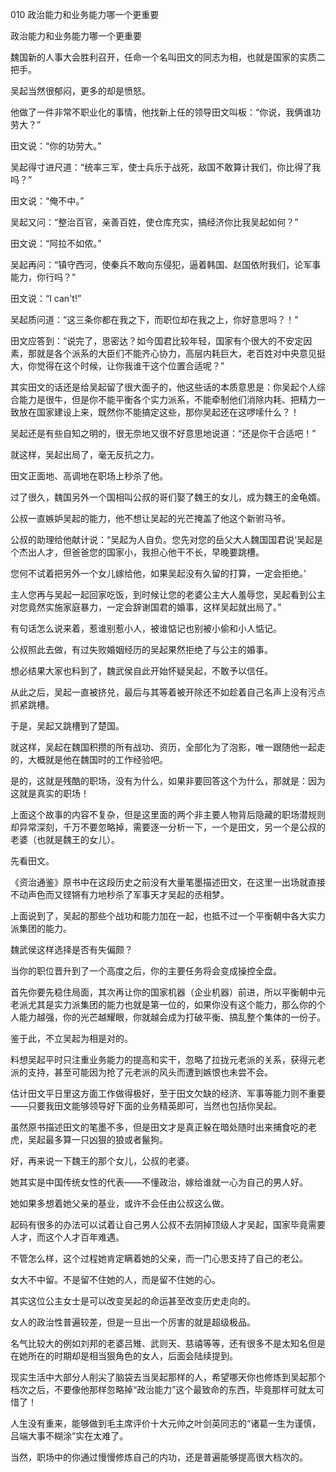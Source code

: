 010 政治能力和业务能力哪一个更重要



政治能力和业务能力哪一个更重要

魏国新的人事大会胜利召开，任命一个名叫田文的同志为相，也就是国家的实质二把手。

吴起当然很郁闷，更多的却是愤怒。

他做了一件非常不职业化的事情，他找新上任的领导田文叫板：“你说，我俩谁功劳大？”

田文说：“你的功劳大。”

吴起得寸进尺道：“统率三军，使士兵乐于战死，敌国不敢算计我们，你比得了我吗？”

田文说：“俺不中。”

吴起又问：“整治百官，亲善百姓，使仓库充实，搞经济你比我吴起如何？”

田文说：“阿拉不如侬。”

吴起再问：“镇守西河，使秦兵不敢向东侵犯，逼着韩国、赵国依附我们，论军事能力，你行吗？” 

田文说：“I can't!”

吴起质问道：“这三条你都在我之下，而职位却在我之上，你好意思吗？！”

田文应答到：“说完了，思密达？如今国君比较年轻，国家有个很大的不安定因素，那就是各个派系的大臣们不能齐心协力，高层内耗巨大，老百姓对中央意见挺大，你觉得在这个时候，让你我谁干这个位置合适呢？”



其实田文的话还是给吴起留了很大面子的，他这些话的本质意思是：你吴起个人综合能力是很牛，但是你不能平衡各个实力派系，不能牵制他们消除内耗、把精力一致放在国家建设上来，既然你不能搞定这些，那你吴起还在这啰嗦什么？！

吴起还是有些自知之明的，很无奈地又很不好意思地说道：“还是你干合适吧！”

就这样，吴起出局了，毫无反抗之力。

田文正面地、高调地在职场上秒杀了他。



过了很久，魏国另外一个国相叫公叔的哥们娶了魏王的女儿，成为魏王的金龟婿。

公叔一直嫉妒吴起的能力，他不想让吴起的光芒掩盖了他这个新驸马爷。

公叔的助理给他献计说：“吴起为人自负。您先对您的岳父大人魏国国君说‘吴起是个杰出人才，但爸爸您的国家小，我担心他干不长，早晚要跳槽。

您何不试着把另外一个女儿嫁给他，如果吴起没有久留的打算，一定会拒绝。’

主人您再与吴起一起回家吃饭，到时候让您的老婆公主大人羞辱您，吴起看到公主对您竟然实施家庭暴力，一定会辞谢国君的婚事，这样吴起就出局了。”



有句话怎么说来着，惹谁别惹小人，被谁惦记也别被小偷和小人惦记。

公叔照此去做，有过失败婚姻经历的吴起果然拒绝了与公主的婚事。

想必结果大家也料到了，魏武侯自此开始怀疑吴起，不敢予以信任。



从此之后，吴起一直被挤兑，最后与其等着被开除还不如趁着自己名声上没有污点抓紧跳槽。

于是，吴起又跳槽到了楚国。

就这样，吴起在魏国积攒的所有战功、资历，全部化为了泡影，唯一跟随他一起走的，大概就是他在魏国时的工作经验吧。

是的，这就是残酷的职场，没有为什么，如果非要回答这个为什么，那就是：因为这就是真实的职场！



上面这个故事的内容不复杂，但是这里面的两个非主要人物背后隐藏的职场潜规则却异常深刻，千万不要忽略掉，需要逐一分析一下，一个是田文，另一个是公叔的老婆（也就是魏王的女儿）。

先看田文。



《资治通鉴》原书中在这段历史之前没有大量笔墨描述田文，在这里一出场就直接不动声色而又铿锵有力地秒杀了军事天才吴起的丞相梦。

上面说到了，吴起的那些个战功和能力加在一起，也抵不过一个平衡朝中各大实力派集团的能力。

魏武侯这样选择是否有失偏颇？

当你的职位晋升到了一个高度之后，你的主要任务将会变成操控全盘。

首先你要先稳住局面，其次再让你的国家机器（企业机器）前进，所以平衡朝中元老派尤其是实力派集团的能力也就是第一位的，如果你没有这个能力，那么你的个人能力越强，你的光芒越耀眼，你就越会成为打破平衡、搞乱整个集体的一份子。

鉴于此，不立吴起为相是对的。

料想吴起平时只注重业务能力的提高和实干，忽略了拉拢元老派的关系，获得元老派的支持，甚至可能因为抢了元老派的风头而遭到嫉恨也未尝不会。

估计田文平日里这方面工作做得极好，至于田文欠缺的经济、军事等能力则不重要——只要我田文能够领导好下面的业务精英即可，当然也包括你吴起。

虽然原书描述田文的笔墨不多，但是田文才是真正躲在暗处随时出来捕食吃的老虎，吴起最多算一只凶狠的狼或者鬣狗。



好，再来说一下魏王的那个女儿，公叔的老婆。

她其实是中国传统女性的代表——不懂政治，嫁给谁就一心为自己的男人好。

她如果多想着她父亲的基业，或许不会任由公叔这么做。

起码有很多的办法可以试着让自己男人公叔不去阴掉顶级人才吴起，国家毕竟需要人才，而这个人才百年难遇。

不管怎么样，这个过程她肯定瞒着她的父亲，而一门心思支持了自己的老公。

女大不中留。不是留不住她的人，而是留不住她的心。



其实这位公主女士是可以改变吴起的命运甚至改变历史走向的。

女人的政治性普遍较差，但是一旦出一个厉害的就是超级极品。

名气比较大的例如刘邦的老婆吕雉、武则天、慈禧等等，还有很多不是太知名但是在她所在的时期却是相当狠角色的女人，后面会陆续提到。



现实生活中大部分人削尖了脑袋去当吴起那样的人，希望哪天你也修炼到吴起那个档次之后，不要像他那样忽略掉“政治能力”这个最致命的东西，毕竟那样可就太可惜了！

人生没有重来，能够做到毛主席评价十大元帅之叶剑英同志的“诸葛一生为谨慎，吕端大事不糊涂”实在太难了。

当然，职场中的你通过慢慢修炼自己的内功，还是普遍能够提高很大档次的。

